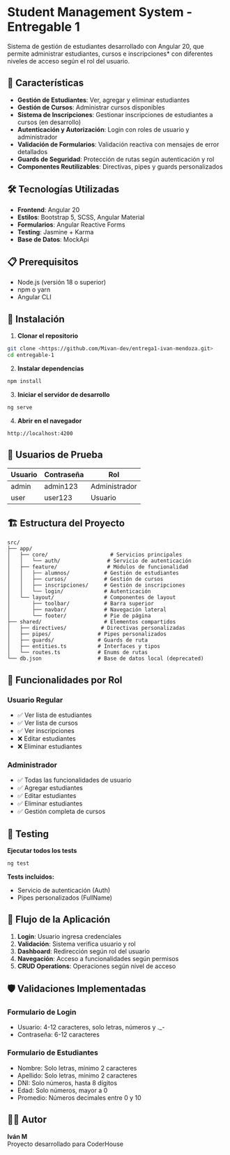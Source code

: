 # Student Management System - Entregable 1

Sistema de gestión de estudiantes desarrollado con Angular 20, que permite administrar estudiantes, cursos e inscripciones* con diferentes niveles de acceso según el rol del usuario.

## 🚀 Características

- **Gestión de Estudiantes**: Ver, agregar y eliminar estudiantes
- **Gestión de Cursos**: Administrar cursos disponibles  
- **Sistema de Inscripciones**: Gestionar inscripciones de estudiantes a cursos (en desarrollo)
- **Autenticación y Autorización**: Login con roles de usuario y administrador
- **Validación de Formularios**: Validación reactiva con mensajes de error detallados
- **Guards de Seguridad**: Protección de rutas según autenticación y rol
- **Componentes Reutilizables**: Directivas, pipes y guards personalizados

## 🛠️ Tecnologías Utilizadas

- **Frontend**: Angular 20
- **Estilos**: Bootstrap 5, SCSS, Angular Material
- **Formularios**: Angular Reactive Forms
- **Testing**: Jasmine + Karma
- **Base de Datos**: MockApi

## 📋 Prerequisitos

- Node.js (versión 18 o superior)
- npm o yarn
- Angular CLI

## 🔧 Instalación

1. **Clonar el repositorio**
```bash
git clone <https://github.com/Mivan-dev/entrega1-ivan-mendoza.git>
cd entregable-1
```

2. **Instalar dependencias**
```bash
npm install
```

3. **Iniciar el servidor de desarrollo**
```bash
ng serve
```

4. **Abrir en el navegador**
```
http://localhost:4200
```

## 👤 Usuarios de Prueba

| Usuario | Contraseña | Rol |
|---------|------------|-----|
| admin   | admin123   | Administrador |
| user    | user123    | Usuario |

## 🏗️ Estructura del Proyecto

```
src/
├── app/
│   ├── core/                    # Servicios principales
│   │   └── auth/               # Servicio de autenticación
│   ├── feature/                # Módulos de funcionalidad
│   │   ├── alumnos/           # Gestión de estudiantes
│   │   ├── cursos/            # Gestión de cursos
│   │   ├── inscripciones/     # Gestión de inscripciones
│   │   └── login/             # Autenticación
│   └── layout/                # Componentes de layout
│       ├── toolbar/           # Barra superior
│       ├── navbar/            # Navegación lateral
│       └── footer/            # Pie de página
├── shared/                    # Elementos compartidos
│   ├── directives/           # Directivas personalizadas
│   ├── pipes/               # Pipes personalizados
│   ├── guards/              # Guards de ruta
│   ├── entities.ts          # Interfaces y tipos
│   └── routes.ts            # Enums de rutas
└── db.json                  # Base de datos local (deprecated)
```

## 🔐 Funcionalidades por Rol

### Usuario Regular
- ✅ Ver lista de estudiantes
- ✅ Ver lista de cursos
- ✅ Ver inscripciones
- ❌ Editar estudiantes
- ❌ Eliminar estudiantes

### Administrador
- ✅ Todas las funcionalidades de usuario
- ✅ Agregar estudiantes
- ✅ Editar estudiantes
- ✅ Eliminar estudiantes
- ✅ Gestión completa de cursos

## 🧪 Testing

**Ejecutar todos los tests**
```bash
ng test
```

**Tests incluidos:**
- Servicio de autenticación (Auth)
- Pipes personalizados (FullName)

## 🔄 Flujo de la Aplicación

1. **Login**: Usuario ingresa credenciales
2. **Validación**: Sistema verifica usuario y rol
3. **Dashboard**: Redirección según rol del usuario
4. **Navegación**: Acceso a funcionalidades según permisos
5. **CRUD Operations**: Operaciones según nivel de acceso

## 🛡️ Validaciones Implementadas

### Formulario de Login
- Usuario: 4-12 caracteres, solo letras, números y ._-
- Contraseña: 6-12 caracteres

### Formulario de Estudiantes
- Nombre: Solo letras, mínimo 2 caracteres
- Apellido: Solo letras, mínimo 2 caracteres  
- DNI: Solo números, hasta 8 dígitos
- Edad: Solo números, mayor a 0
- Promedio: Números decimales entre 0 y 10

## 👨‍💻 Autor

**Iván M**  
Proyecto desarrollado para CoderHouse


